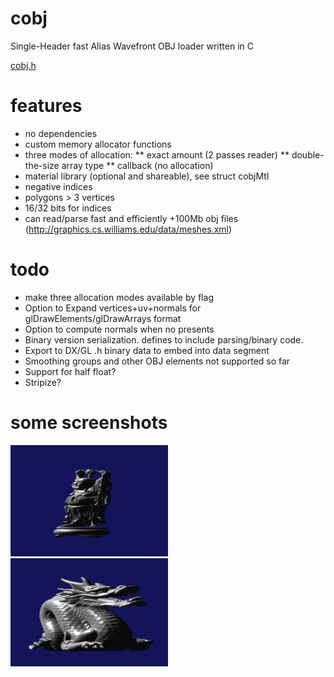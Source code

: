 # cobj
Single-Header fast Alias Wavefront OBJ loader written in C 

<a href="src/cobj.h">cobj.h</a> 

# features
* no dependencies
* custom memory allocator functions
* three modes of allocation: 
** exact amount (2 passes reader) 
** double-the-size array type
** callback (no allocation)
* material library (optional and shareable), see struct cobjMtl
* negative indices
* polygons > 3 vertices
* 16/32 bits for indices
* can read/parse fast and efficiently +100Mb obj files (http://graphics.cs.williams.edu/data/meshes.xml)

# todo
* make three allocation modes available by flag
* Option to Expand vertices+uv+normals for glDrawElements/glDrawArrays format 
* Option to compute normals when no presents
* Binary version serialization. defines to include parsing/binary code.
* Export to DX/GL .h binary data to embed into data segment
* Smoothing groups and other OBJ elements not supported so far
* Support for half float?
* Stripize?

# some screenshots
<img src="data/buddha.png" width="50%" />
<img src="data/dragon.png" width="50%" />
